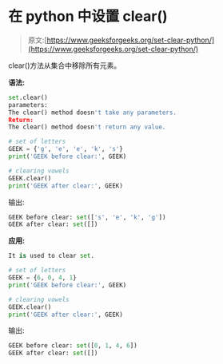 # 在 python 中设置 clear()

> 原文:[https://www.geeksforgeeks.org/set-clear-python/](https://www.geeksforgeeks.org/set-clear-python/)

clear()方法从集合中移除所有元素。

**语法:**

```py
set.clear()
parameters:
The clear() method doesn't take any parameters.
Return:
The clear() method doesn't return any value.

```

```py
# set of letters
GEEK = {'g', 'e', 'e', 'k', 's'}
print('GEEK before clear:', GEEK)

# clearing vowels
GEEK.clear()
print('GEEK after clear:', GEEK)
```

输出:

```py
GEEK before clear: set(['s', 'e', 'k', 'g'])
GEEK after clear: set([])

```

**应用:**

```py
It is used to clear set.

```

```py
# set of letters
GEEK = {6, 0, 4, 1}
print('GEEK before clear:', GEEK)

# clearing vowels
GEEK.clear()
print('GEEK after clear:', GEEK) 
```

输出:

```py
GEEK before clear: set([0, 1, 4, 6])
GEEK after clear: set([])

```